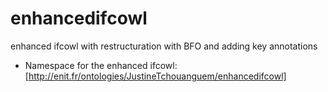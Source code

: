 # enhancedifcowl
enhanced ifcowl with restructuration with BFO and adding key annotations
- Namespace for the enhanced ifcowl: [http://enit.fr/ontologies/JustineTchouanguem/enhancedifcowl]
